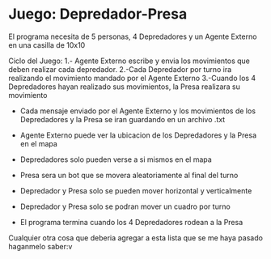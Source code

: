 Juego: Depredador-Presa
=======================

El programa necesita de 5 personas, 4 Depredadores y un Agente Externo en una casilla de 10x10

Ciclo del Juego:
1.- Agente Externo escribe y envia los movimientos que deben realizar cada depredador.
2.-Cada Depredador por turno ira realizando el movimiento mandado por el Agente Externo
3.-Cuando los 4 Depredadores hayan realizado sus movimientos, la Presa realizara su movimiento

* Cada mensaje enviado por el Agente Externo y los movimientos de los Depredadores y la Presa se iran guardando en un archivo .txt

* Agente Externo puede ver la ubicacion de los Depredadores y la Presa en el mapa

* Depredadores solo pueden verse a si mismos en el mapa

* Presa sera un bot que se movera aleatoriamente al final del turno

* Depredador y Presa solo se pueden mover horizontal y verticalmente

* Depredador y Presa solo se podran mover un cuadro por turno

* El programa termina cuando los 4 Depredadores rodean a la Presa

Cualquier otra cosa que deberia agregar a esta lista que se me haya pasado haganmelo saber:v